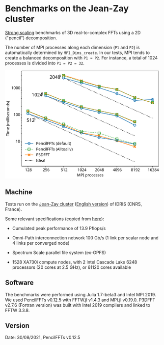 # Benchmarks on the Jean-Zay cluster

[Strong
scaling](https://en.wikipedia.org/wiki/Scalability#Weak_versus_strong_scaling)
benchmarks of 3D real-to-complex FFTs using a 2D ("pencil") decomposition.

The number of MPI processes along each dimension (`P1` and `P2`) is
automatically determined by `MPI_Dims_create`.
In our tests, MPI tends to create a balanced decomposition with `P1 ≈ P2`.
For instance, a total of 1024 processes is divided into `P1 = P2 = 32`.

![Strong scaling of PencilFFTs](timing_comparison.svg)

## Machine

Tests run on the [Jean-Zay cluster](http://www.idris.fr/jean-zay/jean-zay-presentation.html)
([English version](http://www.idris.fr/eng/jean-zay/cpu/jean-zay-cpu-hw-eng.html)) of
IDRIS (CNRS, France).

Some relevant specifications (copied from
[here](http://www.idris.fr/eng/jean-zay/cpu/jean-zay-cpu-hw-eng.html)):

- Cumulated peak performance of 13.9 Pflops/s

- Omni-Path interconnection network 100 Gb/s (1 link per scalar node and
  4 links per converged node)

- Spectrum Scale parallel file system (ex-GPFS)

- 1528 XA730i compute nodes, with 2 Intel Cascade Lake 6248 processors (20
  cores at 2.5 GHz), or 61120 cores available

## Software

The benchmarks were performed using Julia 1.7-beta3 and Intel MPI 2019.
We used PencilFFTs v0.12.5 with FFTW.jl v1.4.3 and MPI.jl v0.19.0.
P3DFFT v2.7.6 (Fortran version) was built with Intel 2019 compilers and linked
to FFTW 3.3.8.

## Version

Date: 30/08/2021, PencilFFTs v0.12.5
